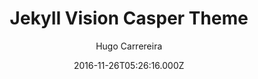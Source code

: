 ---
title: Jekyll Vision Casper Theme
github: 'https://github.com/hugocarreira/jekyll-vision-casper-theme'
demo: 'https://hugocarreira.github.io/jekyll-vision-casper-theme/'
author: Hugo Carrereira
ssg:
  - Jekyll
cms:
  - No Cms
date: 2016-11-26T05:26:16.000Z
github_branch: gh-pages
description: >-
  :construction: work in progress - only my simple vision of casper theme
  adapted to jekyll
stale: true
---